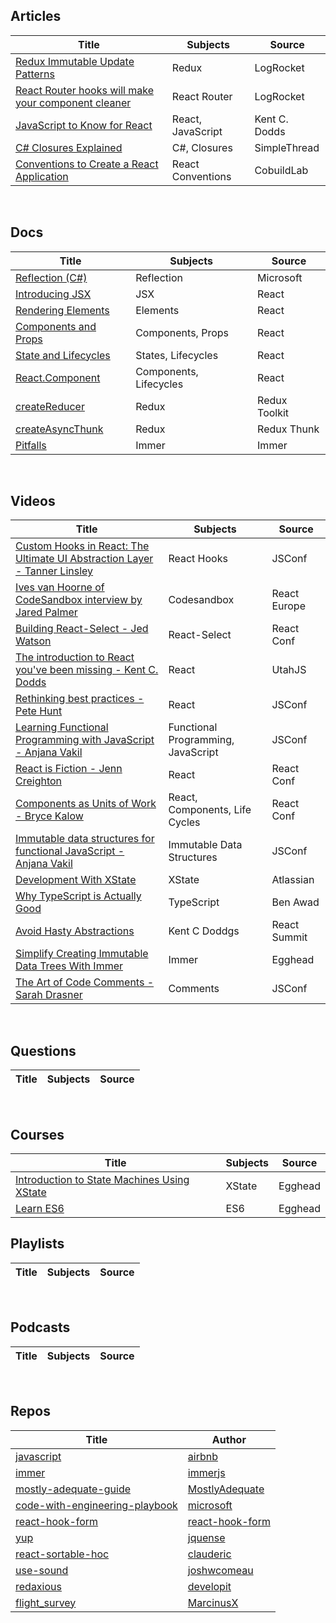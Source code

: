 ## Articles

| Title | Subjects | Source |
|-------|---------|--------|
|[Redux Immutable Update Patterns](https://blog.logrocket.com/redux-immutable-update-patterns/)|Redux|LogRocket|
|[React Router hooks will make your component cleaner](https://blog.logrocket.com/react-router-hooks-will-make-your-component-cleaner/)|React Router|LogRocket|
|[JavaScript to Know for React](https://kentcdodds.com/blog/javascript-to-know-for-react?ck_subscriber_id=640811457)|React, JavaScript|Kent C. Dodds
|[C# Closures Explained](https://www.simplethread.com/c-closures-explained/)|C#, Closures|SimpleThread|
|[Conventions to Create a React Application](https://cobuildlab.com/development-blog/conventions-to-create-a-react-application/)|React Conventions|CobuildLab|

&nbsp;&nbsp;&nbsp;

## Docs
| Title | Subjects | Source |
|-------|----------|--------|
|[Reflection (C#)](https://docs.microsoft.com/en-us/dotnet/csharp/programming-guide/concepts/reflection)|Reflection|Microsoft|
|[Introducing JSX](https://reactjs.org/docs/introducing-jsx.html)|JSX|React|
|[Rendering Elements](https://reactjs.org/docs/rendering-elements.html)|Elements|React|
|[Components and Props](https://reactjs.org/docs/components-and-props.html)|Components, Props|React|
|[State and Lifecycles](https://reactjs.org/docs/state-and-lifecycle.html)|States, Lifecycles|React|
|[React.Component](https://reactjs.org/docs/react-component.html)|Components, Lifecycles|React|
|[createReducer](https://redux-toolkit.js.org/api/createReducer)|Redux|Redux Toolkit|
|[createAsyncThunk](https://redux-toolkit.js.org/api/createAsyncThunk)|Redux|Redux Thunk|
|[Pitfalls](https://immerjs.github.io/immer/docs/pitfalls)|Immer|Immer|

&nbsp;&nbsp;&nbsp;

## Videos
| Title | Subjects | Source |
|-------|---------|--------|
|[Custom Hooks in React: The Ultimate UI Abstraction Layer - Tanner Linsley](https://www.youtube.com/watch?v=J-g9ZJha8FE)|React Hooks|JSConf|
|[Ives van Hoorne of CodeSandbox interview by Jared Palmer](https://www.youtube.com/watch?v=FHAdtywDX-A)|Codesandbox|React Europe|
|[Building React-Select - Jed Watson](https://www.youtube.com/watch?v=yS0jUnmBujE)|React-Select|React Conf|
|[The introduction to React you've been missing - Kent C. Dodds](https://www.youtube.com/watch?v=SAIdyBFHfVU)|React|UtahJS|
|[Rethinking best practices - Pete Hunt](https://www.youtube.com/watch?v=x7cQ3mrcKaY)|React|JSConf|
|[Learning Functional Programming with JavaScript - Anjana Vakil](https://www.youtube.com/watch?v=e-5obm1G_FY)|Functional Programming, JavaScript|JSConf|
|[React is Fiction - Jenn Creighton](https://www.youtube.com/watch?v=kqh4lz2Lkzs)|React|React Conf|
|[Components as Units of Work - Bryce Kalow](https://www.youtube.com/watch?v=tlSbgrPe420)|React, Components, Life Cycles|React Conf|
|[Immutable data structures for functional JavaScript - Anjana Vakil](https://www.youtube.com/watch?v=Wo0qiGPSV-s)|Immutable Data Structures|JSConf|
|[Development With XState](https://www.youtube.com/watch?v=GuzcWkVrqLg)|XState|Atlassian|
|[Why TypeScript is Actually Good](https://www.youtube.com/watch?v=Ptrhz2zW--o)|TypeScript|Ben Awad|
|[Avoid Hasty Abstractions](https://www.youtube.com/watch?v=Wyk01ySxg0A)|Kent C Doddgs|React Summit|
|[Simplify Creating Immutable Data Trees With Immer](https://egghead.io/lessons/redux-simplify-creating-immutable-data-trees-with-immer)|Immer|Egghead|
|[The Art of Code Comments - Sarah Drasner](https://www.youtube.com/watch?v=yhF7OmuIILc)|Comments|JSConf|

&nbsp;&nbsp;&nbsp;

## Questions
| Title | Subjects | Source |
|-------|---------|--------|

&nbsp;&nbsp;&nbsp;

## Courses
| Title | Subjects | Source |
|-------|---------|--------|
|[Introduction to State Machines Using XState](https://egghead.io/courses/introduction-to-state-machines-using-xstate)|XState|Egghead|
[Learn ES6](https://egghead.io/courses/learn-es6-ecmascript-2015)|ES6|Egghead|

## Playlists
| Title | Subjects | Source |
|-------|---------|--------|

&nbsp;&nbsp;&nbsp;

## Podcasts
| Title | Subjects | Source |
|-------|---------|--------|

&nbsp;&nbsp;&nbsp;

## Repos
| Title | Author |
|-------|--------|
|[javascript](https://github.com/airbnb/javascript)|[airbnb](https://github.com/airbnb)|
|[immer](https://github.com/immerjs/immer)|[immerjs](https://github.com/immerjs)|
|[mostly-adequate-guide](https://github.com/MostlyAdequate/mostly-adequate-guide)|[MostlyAdequate](https://github.com/MostlyAdequate)|
|[code-with-engineering-playbook](https://github.com/microsoft/code-with-engineering-playbook)|[microsoft](https://github.com/microsoft)|
|[react-hook-form](https://github.com/react-hook-form/react-hook-form)|[react-hook-form](https://github.com/react-hook-form)|
|[yup](https://github.com/jquense/yup)|[jquense](https://github.com/jquense)|
|[react-sortable-hoc](https://github.com/clauderic/react-sortable-hoc)|[clauderic](https://github.com/clauderic)|
|[use-sound](https://github.com/joshwcomeau/use-sound)|[joshwcomeau](https://github.com/joshwcomeau)|
|[redaxious](https://github.com/developit/redaxios)|[developit](https://github.com/developit)|
|[flight_survey](https://github.com/MarcinusX/flight_survey)|[MarcinusX](https://github.com/MarcinusX)|
